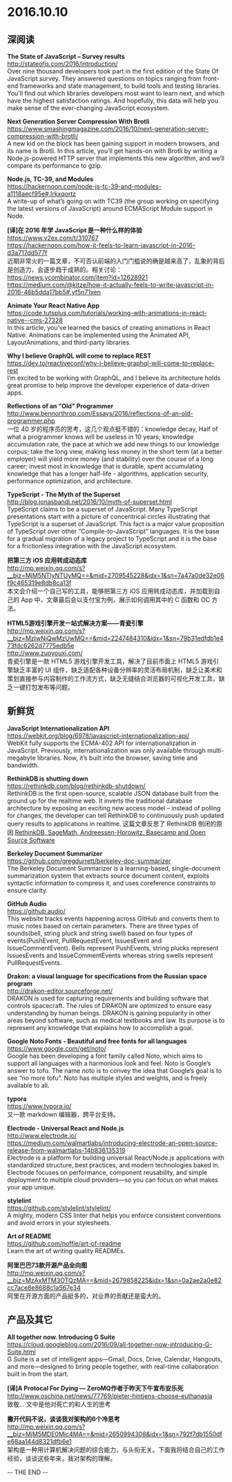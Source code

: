 2016.10.10  
========  

## 深阅读

**The State of JavaScript – Survey results**  
http://stateofjs.com/2016/introduction/  
Over nine thousand developers took part in the first edition of the State Of JavaScript survey. They answered questions on topics ranging from front-end frameworks and state management, to build tools and testing libraries. You'll find out which libraries developers most want to learn next, and which have the highest satisfaction ratings. And hopefully, this data will help you make sense of the ever-changing JavaScript ecosystem.

**Next Generation Server Compression With Brotli**  
https://www.smashingmagazine.com/2016/10/next-generation-server-compression-with-brotli/  
A new kid on the block has been gaining support in modern browsers, and its name is Brotli. In this article, you’ll get hands-on with Brotli by writing a Node.js-powered HTTP server that implements this new algorithm, and we’ll compare its performance to gzip.

**Node.js, TC-39, and Modules**  
https://hackernoon.com/node-js-tc-39-and-modules-a1118aecf95e#.lrkxqortz  
A write-up of what’s going on with TC39 (the group working on specifying the latest versions of JavaScript) around ECMAScript Module support in Node.

**[译]在 2016 年学 JavaScript 是一种什么样的体验**  
https://www.v2ex.com/t/310767  
https://hackernoon.com/how-it-feels-to-learn-javascript-in-2016-d3a717dd577f  
近期非常火的一篇文章，不可否认前端的入门门槛说的确是越来高了，乱象的背后是创造力，会逐步趋于成熟的。相关讨论： https://news.ycombinator.com/item?id=12628921  https://medium.com/@kitze/how-it-actually-feels-to-write-javascript-in-2016-46b5dda17bb5#.yf5n71xen  

**Animate Your React Native App**  
https://code.tutsplus.com/tutorials/working-with-animations-in-react-native--cms-27328  
In this article, you've learned the basics of creating animations in React Native. Animations can be implemented using the Animated API, LayoutAnimations, and third-party libraries.

**Why I believe GraphQL will come to replace REST**  
https://dev.to/reactiveconf/why-i-believe-graphql-will-come-to-replace-rest  
I’m excited to be working with GraphQL, and I believe its architecture holds great promise to help improve the developer experience of data-driven apps. 

**Reflections of an "Old" Programmer**  
http://www.bennorthrop.com/Essays/2016/reflections-of-an-old-programmer.php  
一位 40 岁的程序员的思考，这几个观点挺不错的：knowledge decay, Half of what a programmer knows will be useless in 10 years; knowledge accumulation rate, the pace at which we add new things to our knowledge corpus; take the long view, making less money in the short term (at a better employer) will yield more money (and stability) over the course of a long career; invest most in knowledge that is durable, spent accumulating knowledge that has a longer half-life - algorithms, application security, performance optimization, and architecture. 

**TypeScript - The Myth of the Superset**  
http://blog.jonasbandi.net/2016/10/myth-of-superset.html  
TypeScript claims to be a superset of JavaScript. Many TypeScript presentations start with a picture of concentrical circles illustrating that TypeScript is a superset of JavaScript. This fact is a major value proposition of TypeScript over other “Compile-to-JavaScript” languages. It is the base for a gradual migration of a legacy project to TypeScript and it is the base for a frictionless integration with the JavaScript ecosystem.

**把第三方 iOS 应用转成动态库**  
http://mp.weixin.qq.com/s?__biz=MjM5NTIyNTUyMQ==&mid=2709545228&idx=1&sn=7a47a0de32e06f9c465319e8db8ca13f  
本文会介绍一个自己写的工具，能够把第三方 iOS 应用转成动态库，并加载到自己的 App 中，文章最后会以支付宝为例，展示如何调用其中的 C 函数和 OC 方法。

**HTML5游戏引擎开发一站式解决方案——青瓷引擎**  
http://mp.weixin.qq.com/s?__biz=MzIwNjQwMzUwMQ==&mid=2247484310&idx=1&sn=79b31edfdb1e473fdc6262d7775edb5e  
http://www.zuoyouxi.com/  
青瓷引擎是一款 HTML5 游戏引擎开发工具，解决了目前市面上 HTML5 游戏引擎缺乏丰富的 UI 组件，缺乏适配各种设备分辨率的灵活布局机制，缺乏让美术和策划直接参与内容制作的工作流方式，缺乏无缝结合浏览器的可视化开发工具，缺乏一键打包发布等问题。

## 新鲜货

**JavaScript Internationalization API**  
https://webkit.org/blog/6978/javascript-internationalization-api/   
WebKit fully supports the ECMA-402 API for internationalization in JavaScript. Previously, internationalization was only available through multi-megabyte libraries. Now, it’s built into the browser, saving time and bandwidth.

**RethinkDB is shutting down**  
https://rethinkdb.com/blog/rethinkdb-shutdown/  
RethinkDB is the first open-source, scalable JSON database built from the ground up for the realtime web. It inverts the traditional database architecture by exposing an exciting new access model – instead of polling for changes, the developer can tell RethinkDB to continuously push updated query results to applications in realtime. 这篇文章反思了 RethinkDB 倒闭的原因 [RethinkDB, SageMath, Andreessen-Horowitz, Basecamp and Open Source Software](http://sagemath.blogspot.com/2016/10/rethinkdb-sagemath-andreessen-horowitz.html)  

**Berkeley Document Summarizer**  
https://github.com/gregdurrett/berkeley-doc-summarizer  
The Berkeley Document Summarizer is a learning-based, single-document summarization system that extracts source document content, exploits syntactic information to compress it, and uses coreference constraints to ensure clarity.

**GitHub Audio**  
https://github.audio/  
This website tracks events happening across GitHub and converts them to music notes based on certain parameters. There are three types of sounds(bell, string pluck and string swell) based on four types of events(PushEvent, PullRequestEvent, IssuesEvent and IssueCommentEvent). Bells represent PushEvents, string plucks represent IssuesEvents and IssueCommentEvents whereas string swells represent PullRequestEvents.  

**Drakon: a visual language for specifications from the Russian space program**  
http://drakon-editor.sourceforge.net/  
DRAKON is used for capturing requirements and building software that controls spacecraft. The rules of DRAKON are optimized to ensure easy understanding by human beings. DRAKON is gaining popularity in other areas beyond software, such as medical textbooks and law. Its purpose is to represent any knowledge that explains how to accomplish a goal.  

**Google Noto Fonts - Beautiful and free fonts for all languages**  
https://www.google.com/get/noto/  
Google has been developing a font family called Noto, which aims to support all languages with a harmonious look and feel. Noto is Google’s answer to tofu. The name noto is to convey the idea that Google’s goal is to see “no more tofu”. Noto has multiple styles and weights, and is freely available to all. 

**typora**  
https://www.typora.io/  
又一款 markdown 编辑器，跨平台支持。

**Electrode - Universal React and Node.js**  
http://www.electrode.io/  
https://medium.com/walmartlabs/introducing-electrode-an-open-source-release-from-walmartlabs-14b836135319  
Electrode is a platform for building universal React/Node.js applications with standardized structure, best practices, and modern technologies baked in. Electrode focuses on performance, component reusability, and simple deployment to multiple cloud providers—so you can focus on what makes your app unique. 

**stylelint**  
https://github.com/stylelint/stylelint/  
A mighty, modern CSS linter that helps you enforce consistent conventions and avoid errors in your stylesheets. 

**Art of README**  
https://github.com/noffle/art-of-readme  
Learn the art of writing quality READMEs.  

**阿里巴巴73款开源产品全向图**  
http://mp.weixin.qq.com/s?__biz=MzAxMTM3OTQzMA==&mid=2679858225&idx=1&sn=0a2ae2a0e82cc7ace8e8688c1a567e34  
阿里在开源方面的产品挺多的，对业界的贡献还是蛮大的。

## 产品及其它

**All together now. Introducing G Suite**  
https://cloud.googleblog.com/2016/09/all-together-now-introducing-G-Suite.html  
G Suite is a set of intelligent apps—Gmail, Docs, Drive, Calendar, Hangouts, and more—designed to bring people together, with real-time collaboration built in from the start. 

**[译]A Protocal For Dying — ZeroMQ作者于昨天下午宣布安乐死**  
http://www.oschina.net/news/77769/pieter-hintjens-choose-euthanasia  
致敬... 文中是他对死亡的和人生的思考

**撇开代码不说，谈谈我对架构的6个冷思考**  
http://mp.weixin.qq.com/s?__biz=MjM5MDE0Mjc4MA==&mid=2650994308&idx=1&sn=792f7db1550dfe68aa144d8321dfb6e1  
架构是一种用计算机解决问题的综合能力，与头衔无关。下面我将结合自己的工作经验，谈谈这些年来，我对架构的理解。

--  THE END --

